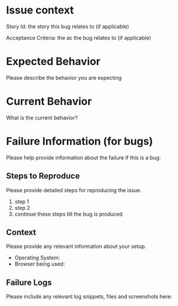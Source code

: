 # Issue context
Story Id: the story this bug relates to (if applicable)

Acceptance Criteria: the ac the bug relates to (if applicable)

# Expected Behavior

Please describe the behavior you are expecting

# Current Behavior

What is the current behavior?

# Failure Information (for bugs)

Please help provide information about the failure if this is a bug:


## Steps to Reproduce

Please provide detailed steps for reproducing the issue.

1. step 1
2. step 2
3. continue these steps till the bug is produced

## Context

Please provide any relevant information about your setup.
* Operating System:
* Browser being used: 

## Failure Logs

Please include any relevant log snippets, files and screenshots here: